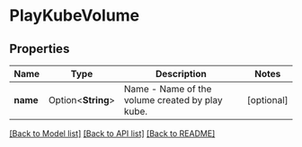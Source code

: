# PlayKubeVolume

## Properties

Name | Type | Description | Notes
------------ | ------------- | ------------- | -------------
**name** | Option<**String**> | Name - Name of the volume created by play kube. | [optional]

[[Back to Model list]](../README.md#documentation-for-models) [[Back to API list]](../README.md#documentation-for-api-endpoints) [[Back to README]](../README.md)


